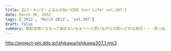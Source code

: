 ```yaml
---
title: 石川・ホンマ・ぶるんのBe-SIDE Your Life! vol.307-1
date: March 30, 2012
tags: ['2012', 'March 2012', 'vol.307']
draft: false
summary: 酩酊状態になるって最近ないなぁ～～と思いながらの酔いどれな毎日・・・酔っ払いって何なんでしょうね。ＮＡＭＡＥ
---
```


http://project-phi.ddo.jp/ishikawa/ishikawa307_1.mp3